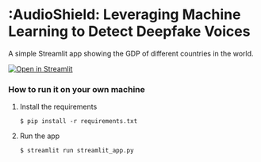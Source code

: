 # :AudioShield: Leveraging Machine Learning to Detect Deepfake Voices

A simple Streamlit app showing the GDP of different countries in the world.

[![Open in Streamlit](https://static.streamlit.io/badges/streamlit_badge_black_white.svg)]([[https://gdp-dashboard-template.streamlit.app/](https://detect-deep-fake-audio-by-muhammad-ahmed-javed.streamlit.app/)](https://detect-deep-fake-audio-by-muhammad-ahmed-javed.streamlit.app/))

### How to run it on your own machine

1. Install the requirements

   ```
   $ pip install -r requirements.txt
   ```

2. Run the app

   ```
   $ streamlit run streamlit_app.py
   ```
